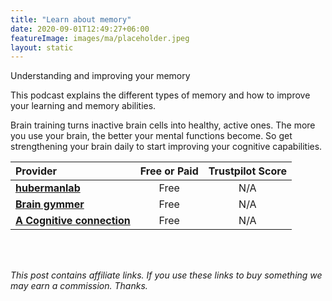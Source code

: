 ```yaml
---
title: "Learn about memory"
date: 2020-09-01T12:49:27+06:00
featureImage: images/ma/placeholder.jpeg
layout: static
---
```


Understanding and improving your memory

This podcast explains the different types of memory and how to improve your learning and memory abilities.

Brain training turns inactive brain cells into healthy, active ones. The more you use your brain, the better your mental functions become. So get strengthening your brain daily to start improving your cognitive capabilities.

| Provider      | Free or Paid  |  Trustpilot Score  |
| :-----------          | :--------------:      |  :--------------:         |
| [**hubermanlab**](https://hubermanlab.com/understand-and-improve-memory-using-science-based-tools/) | Free | N/A
| [**Brain gymmer**](https://www.braingymmer.com/en/) | Free | N/A
| [**A Cognitive connection**](https://acognitiveconnection.com/why-brain-training-is-important/) | Free | N/A
  

<br/><br/>

*This post contains affiliate links. If you use these links to buy something we may
earn a commission. Thanks.*






